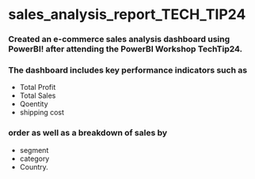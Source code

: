 # sales_analysis_report_TECH_TIP24

### Created an e-commerce sales analysis dashboard using PowerBI! after attending the PowerBI Workshop TechTip24.
### The dashboard includes key performance indicators such as
* Total Profit
* Total Sales
* Qoentity
* shipping cost
### order as well as a breakdown of sales by
* segment
* category
* Country.

